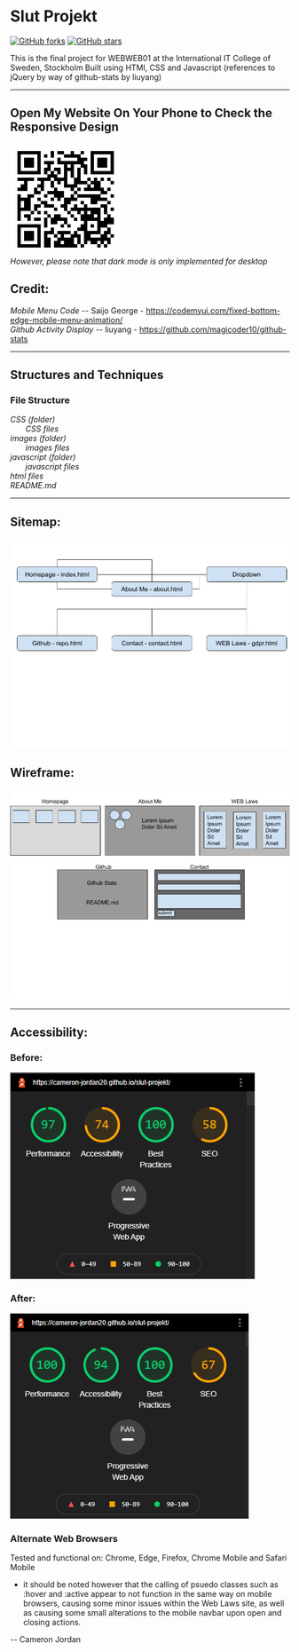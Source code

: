 # Slut Projekt
[![GitHub forks](https://img.shields.io/github/forks/cameron-jordan20/slut-projekt?logo=forks)](https://github.com/cameron-jordan20/slut-projekt/network)
[![GitHub stars](https://img.shields.io/github/stars/cameron-jordan20/slut-projekt?logo=stars)](https://github.com/cameron-jordan20/slut-projekt/stargazers)

 This is the final project for WEBWEB01 at the International IT College of Sweden, Stockholm
 Built using HTMl, CSS and Javascript (references to jQuery by way of github-stats by liuyang)

 ---

## Open My Website On Your Phone to Check the Responsive Design
![alt text](images/slut-projekt-qr.png "QR Code")
<br />
_However, please note that dark mode is only implemented for desktop_

## Credit:
 _Mobile Menu Code_ -- Saijo George - https://codemyui.com/fixed-bottom-edge-mobile-menu-animation/
 <br />
 _Github Activity Display_ -- liuyang - https://github.com/magicoder10/github-stats

---

## Structures and Techniques
### File Structure
_CSS (folder)_
<br />&nbsp;&nbsp;&nbsp;&nbsp;&nbsp;&nbsp; _CSS files_
<br />_images (folder)_
<br />&nbsp;&nbsp;&nbsp;&nbsp;&nbsp;&nbsp; _images files_
<br />_javascript (folder)_
<br />&nbsp;&nbsp;&nbsp;&nbsp;&nbsp;&nbsp; _javascript files_
<br />_html files_
<br />_README.md_

---

## Sitemap:
![alt text](images/sitemap.jpg "Sitemap")

## Wireframe:
![alt text](images/wireframe.jpg "Wireframe")

---

## Accessibility:

### Before:
![alt text](images/FinalLighthouseBefore.png "Lighthouse Before")

### After:
![alt text](images/FinalLighthouseAfter.png "Lighthouse After")

### Alternate Web Browsers
Tested and functional on: Chrome, Edge, Firefox, Chrome Mobile and Safari Mobile
<br />
* it should be noted however that the calling of psuedo classes such as :hover and :active appear to not function in the same way
on mobile browsers, causing some minor issues within the Web Laws site, as well as causing some small alterations
to the mobile navbar upon open and closing actions.

 -- Cameron Jordan
